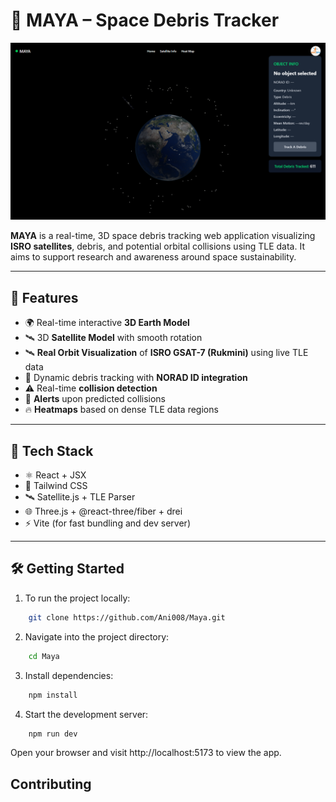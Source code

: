 # 🌌 MAYA – Space Debris Tracker

![MAYA UI Preview](./1.png)

**MAYA** is a real-time, 3D space debris tracking web application visualizing **ISRO satellites**, debris, and potential orbital collisions using TLE data. It aims to support research and awareness around space sustainability.

---

## 🚀 Features

- 🌍 Real-time interactive **3D Earth Model**
- 🛰️ 3D **Satellite Model** with smooth rotation
- 🛰️ **Real Orbit Visualization** of **ISRO GSAT-7 (Rukmini)** using live TLE data
- 🧠 Dynamic debris tracking with **NORAD ID integration**
- ⚠️ Real-time **collision detection**
- 🔔 **Alerts** upon predicted collisions
- 🔥 **Heatmaps** based on dense TLE data regions

---

## 🧪 Tech Stack

- ⚛️ React + JSX
- 🎨 Tailwind CSS
- 🛰️ Satellite.js + TLE Parser
- 🌐 Three.js + @react-three/fiber + drei
- ⚡ Vite (for fast bundling and dev server)

---

## 🛠️ Getting Started

1. To run the project locally:

```bash
    git clone https://github.com/Ani008/Maya.git
```


2. Navigate into the project directory:
    
```bash   
    cd Maya
```


3. Install dependencies:
    
```bash   
    npm install
```


4. Start the development server:
    
```bash   
    npm run dev
```


Open your browser and visit http://localhost:5173 to view the app.

## Contributing

